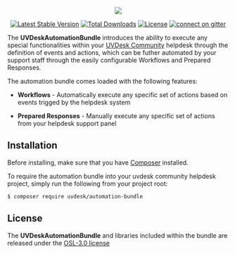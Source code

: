 <p align="center"><a href="https://www.uvdesk.com/en/" target="_blank">
    <img src="https://s3-ap-southeast-1.amazonaws.com/cdn.uvdesk.com/uvdesk/bundles/webkuldefault/images/uvdesk-wide.svg">
</a></p>

<p align="center">
    <a href="https://packagist.org/packages/uvdesk/automation-bundle"><img src="https://poser.pugx.org/uvdesk/automation-bundle/v/stable.svg" alt="Latest Stable Version"></a>
    <a href="https://packagist.org/packages/uvdesk/automation-bundle"><img src="https://poser.pugx.org/uvdesk/automation-bundle/d/total.svg" alt="Total Downloads"></a>
    <a href="https://packagist.org/packages/uvdesk/automation-bundle"><img src="https://poser.pugx.org/uvdesk/automation-bundle/license.svg" alt="License"></a>
    <a href="https://gitter.im/uvdesk/automation-bundle"><img src="https://badges.gitter.im/uvdesk/automation-bundle.svg" alt="connect on gitter"></a>
</p>

The **UVDeskAutomationBundle** introduces the ability to execute any special functionalities within your [UVDesk Community][1] helpdesk through the definition of events and actions, which can be futher automated by your support staff through the easily configurable Workflows and Prepared Responses.

The automation bundle comes loaded with the following features:

  * **Workflows** - Automatically execute any specific set of actions based on events trigged by the helpdesk system

  * **Prepared Responses** - Manually execute any specific set of actions from your helpdesk support panel

Installation
--------------

Before installing, make sure that you have [Composer][2] installed.

To require the automation bundle into your uvdesk community helpdesk project, simply run the following from your project root:

```bash
$ composer require uvdesk/automation-bundle
```

License
--------------

The **UVDeskAutomationBundle** and libraries included within the bundle are released under the [OSL-3.0 license][3]

[1]: https://www.uvdesk.com/
[2]: https://getcomposer.org/
[3]: https://github.com/uvdesk/automation-bundle/blob/master/LICENSE.txt